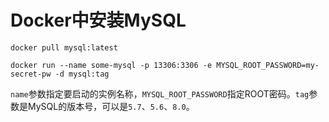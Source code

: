 # Docker中安装MySQL
```
docker pull mysql:latest
```
```
docker run --name some-mysql -p 13306:3306 -e MYSQL_ROOT_PASSWORD=my-secret-pw -d mysql:tag
```
`name`参数指定要启动的实例名称，`MYSQL_ROOT_PASSWORD`指定ROOT密码。`tag`参数是MySQL的版本号，可以是`5.7`、`5.6`、`8.0`。
